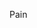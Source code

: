 Pain

<!---
wutSalty/wutSalty is a ✨ special ✨ repository because its `README.md` (this file) appears on your GitHub profile.
You can click the Preview link to take a look at your changes.
--->

